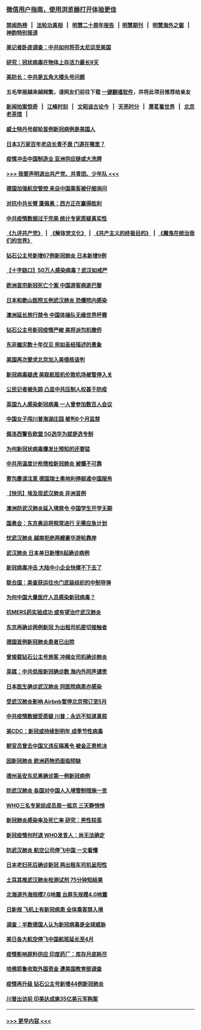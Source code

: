 ### [微信用户指南，使用浏览器打开体验更佳](https://github.com/gfw-breaker/banned-news1/blob/master/indexes/wechat-guide.md?t=0)
#### [禁闻热榜](热点新闻.md?t=0)  &nbsp;&nbsp;|&nbsp;&nbsp; [法轮功真相](https://github.com/gfw-breaker/truth/blob/master/README.md?t=0) &nbsp;&nbsp;|&nbsp;&nbsp; [明慧二十周年报告](https://github.com/gfw-breaker/mh-reports/blob/master/README.md?t=0) &nbsp;&nbsp;|&nbsp;&nbsp;[明慧期刊](https://github.com/gfw-breaker/mh-qikan) &nbsp;&nbsp;|&nbsp;&nbsp; [明慧海外之窗](https://github.com/gfw-breaker/mh-news/blob/master/README.md?t=0) &nbsp;&nbsp;|&nbsp;&nbsp; [神韵特别报道](https://github.com/gfw-breaker/mh-news/blob/master/shenyun.md?t=0)
#### [美记者卧底调查：中共如何将芬太尼运至美国](../pages/nsc418/n11871821.md?t=02161011) 
#### [研究：冠状病毒在物体上存活力最长9天](../pages/nsc418/n11871871.md?t=02161011) 
#### [美防长：中共是五角大楼头号问题](../pages/nsc418/n11871768.md?t=02161011) 
#### 五毛举报越来越频繁，请网友们前往下载 [一键翻墙软件](https://github.com/gfw-breaker/ssr-accounts)，并将此项目推荐给亲友
#### [新闻拍案惊奇](https://github.com/gfw-breaker/banned-news1/blob/master/pages/link4.md) &nbsp;&nbsp;|&nbsp;&nbsp; [江峰时刻](https://github.com/gfw-breaker/banned-news1/blob/master/pages/link4.md) &nbsp;&nbsp;|&nbsp;&nbsp; [文昭谈古论今](https://github.com/gfw-breaker/banned-news1/blob/master/pages/link4.md) &nbsp;&nbsp;|&nbsp;&nbsp; [天亮时分](https://github.com/gfw-breaker/banned-news1/blob/master/pages/link4.md) &nbsp;&nbsp;|&nbsp;&nbsp; [萧茗看世界](https://github.com/gfw-breaker/banned-news1/blob/master/pages/link4.md) &nbsp;&nbsp;|&nbsp;&nbsp; [北京老茶馆](https://github.com/gfw-breaker/banned-news1/blob/master/pages/link4.md) &nbsp;&nbsp;|&nbsp;&nbsp; 
#### [威士特丹号邮轮首例新冠病例是美国人](../pages/nsc418/n11871731.md?t=02161011) 
#### [日本3万家百年老店长青不衰 门道在哪里？](../pages/nsc418/n11871670.md?t=02161011) 
#### [疫情冲击中国制造业 亚洲供应链或大洗牌](../pages/nsc418/n11871629.md?t=02161011) 
#### [>>> 我要声明退出共产党、共青团、少年队 <<<](https://github.com/begood0513/goodnews/blob/master/quit/letter.md) 
#### [德国加强航空管控 来自中国乘客被仔细询问](../pages/nsc418/n11871572.md?t=02161011) 
#### [对抗中共长臂 蓬佩奥：西方正在赢得胜利](../pages/nsc418/n11871500.md?t=02161011) 
#### [中共疫情数据过于完美 统计专家质疑真实性](../pages/nsc418/n11870197.md?t=02161011) 
#### [《九评共产党》](https://github.com/begood0513/9ping.md/blob/master/README.md) &nbsp;|&nbsp; [《解体党文化》](../../../../jtdwh.md/blob/master/README.md)  &nbsp;|&nbsp; [《共产主义的终极目的》](../../../../gczydzjmd.md/blob/master/README.md) &nbsp;|&nbsp; [《魔鬼在统治我们的世界》](../../../../mgztzwmdsj.md/blob/master/README.md) 
#### [钻石公主号新增67例新冠肺炎 日本新增9例](../pages/nsc418/n11871311.md?t=02161011) 
#### [【十字路口】50万人感染病毒？武汉如戒严](../pages/nsc418/n11870405.md?t=02161011) 
#### [欧洲首宗新冠死亡个案 中国游客病逝巴黎](../pages/nsc418/n11871247.md?t=02161011) 
#### [日本和歌山医院五例武汉肺炎 恐爆院内感染](../pages/nsc418/n11871128.md?t=02161011) 
#### [澳洲延长旅行禁令 中国体操队无缘世界杯赛](../pages/nsc418/n11870446.md?t=02161011) 
#### [钻石公主号新冠疫情严峻 美将派包机撤侨](../pages/nsc418/n11870505.md?t=02161011) 
#### [东非蝗灾数十年仅见 宛如圣经描述的景象](../pages/nsc418/n11870398.md?t=02161011) 
#### [美国再次要求北京加入美俄核谈判](../pages/nsc418/n11870138.md?t=02161011) 
#### [新冠病毒疑虑 美联航班机伦敦机场被暂停入关](../pages/nsc418/n11870015.md?t=02161011) 
#### [公民记者被失踪 凸显中共压制人权甚于防疫](../pages/nsc418/n11870042.md?t=02161011) 
#### [英国九人感染新冠病毒 一人曾参加数百人会议](../pages/nsc418/n11869987.md?t=02161011) 
#### [中国女子闯川普海湖庄园 被判6个月监禁](../pages/nsc418/n11869919.md?t=02161011) 
#### [佩洛西警告欧盟 5G选华为就是选专制](../pages/nsc418/n11869898.md?t=02161011) 
#### [为何新冠状病毒爆发比预知的还要猛](../pages/nsc418/n11869828.md?t=02161011) 
#### [中共用温度计枪筛检新冠肺炎 被曝不可靠](../pages/nsc418/n11869707.md?t=02161011) 
#### [寄包裹请注意 德国瑞士奥地利停邮递中国服务](../pages/nsc418/n11869727.md?t=02161011) 
#### [【快讯】埃及现武汉肺炎 非洲首例](../pages/nsc418/n11869766.md?t=02161011) 
#### [澳洲防武汉肺炎延入境禁令 中国学生开学无期](../pages/nsc418/n11869546.md?t=02161011) 
#### [国奥会：东京奥运将照常进行 无需应急计划](../pages/nsc418/n11869422.md?t=02161011) 
#### [忧武汉肺炎 越南拒绝两艘豪华游轮靠岸](../pages/nsc418/n11867444.md?t=02161011) 
#### [武汉肺炎 日本单日新增8起确诊病例](../pages/nsc418/n11869272.md?t=02161011) 
#### [新冠病毒冲击 大陆中小企业快撑不下去了](../pages/nsc418/n11869259.md?t=02161011) 
#### [联合国：美查获运往也门武装组织的中制导弹](../pages/nsc418/n11868677.md?t=02161011) 
#### [为何中国大量医疗人员感染新冠病毒？](../pages/nsc418/n11869001.md?t=02161011) 
#### [抗MERS药实验成功 或有望治疗武汉肺炎](../pages/nsc418/n11868912.md?t=02161011) 
#### [东京再确诊两例新冠 为出租司机密切接触者](../pages/nsc418/n11868770.md?t=02161011) 
#### [德国首例新冠肺炎患者已出院](../pages/nsc418/n11868714.md?t=02161011) 
#### [曾接载钻石公主号旅客 冲绳女司机确诊肺炎](../pages/nsc418/n11868610.md?t=02161011) 
#### [英媒：中共低报新冠确诊数 海内外同声谴责](../pages/nsc418/n11867421.md?t=02161011) 
#### [日本医生确诊武汉肺炎 同医院病患亦感染](../pages/nsc418/n11867779.md?t=02161011) 
#### [受武汉肺炎影响 Airbnb暂停北京预订至5月](../pages/nsc418/n11867428.md?t=02161011) 
#### [中共疫情数据受质疑 川普：永远不知道真假](../pages/nsc418/n11867195.md?t=02161011) 
#### [美CDC：新冠或持续到明年 成季节性病毒](../pages/nsc418/n11867279.md?t=02161011) 
#### [朝官员曾去中国又违反隔离令 被金正恩枪决](../pages/nsc418/n11867087.md?t=02161011) 
#### [因新冠肺炎 欧洲药物恐面临短缺](../pages/nsc418/n11867036.md?t=02161011) 
#### [德州圣安东尼奥确诊第一例新冠病例](../pages/nsc418/n11867194.md?t=02161011) 
#### [防武汉肺炎 各国对中国人入境管制措施一览](../pages/nsc418/n11838726.md?t=02161011) 
#### [WHO三名专家组成员周一抵京 三天静悄悄](../pages/nsc418/n11866947.md?t=02161011) 
#### [新冠肺炎感染率及死亡率 研究：男性较高](../pages/nsc418/n11866956.md?t=02161011) 
#### [新冠疫情何时退 WHO发言人：尚无法确定](../pages/nsc418/n11866864.md?t=02161011) 
#### [防武汉肺炎 航空公司停飞中国 一文看懂](../pages/nsc418/n11866800.md?t=02161011) 
#### [日本老妇死后确诊新冠 两出租车司机呈阳性](../pages/nsc418/n11866755.md?t=02161011) 
#### [土耳其推武汉肺炎检测试剂 75分钟知结果](../pages/nsc418/n11866520.md?t=02161011) 
#### [北海道外海规模7.0地震 台屏东规模4.0地震](../pages/nsc418/n11866262.md?t=02161011) 
#### [日新规 飞机上有新冠病患 全体乘客禁入境](../pages/nsc418/n11866233.md?t=02161011) 
#### [调查：半数德国人认为新冠病毒是全球威胁](../pages/nsc418/n11866687.md?t=02161011) 
#### [美日各大航空停飞中国航班延长至4月](../pages/nsc418/n11865980.md?t=02161011) 
#### [疫情影响原料供应 印度药厂：库存月底耗尽](../pages/nsc418/n11865151.md?t=02161011) 
#### [哈佛耶鲁收取外国资金 遭美国教育部调查](../pages/nsc418/n11864950.md?t=02161011) 
#### [疫情再升级 钻石公主号新增44例新冠肺炎](../pages/nsc418/n11865033.md?t=02161011) 
#### [川普出访前 印美达成逾35亿美元军购案](../pages/nsc418/n11865444.md?t=02161011) 

----
#### [ >>> 更早内容 <<< ](../indexes/nsc418-earlier.md)
